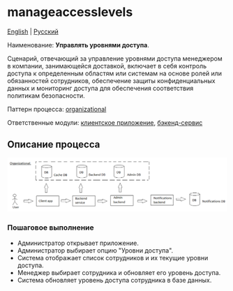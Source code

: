 # manageaccesslevels

[English](manageaccesslevels.md) | [Русский](manageaccesslevels.ru.md)

Наименование: **Управлять уровнями доступа**.

Сценарий, отвечающий за управление уровнями доступа менеджером в компании, занимающейся доставкой, включает в себя контроль доступа к определенным областям или системам на основе ролей или обязанностей сотрудников, обеспечение защиты конфиденциальных данных и мониторинг доступа для обеспечения соответствия политикам безопасности.

Паттерн процесса: [organizational](../../processpatterns/organizational.ru.md)

Ответственные модули: [клиентское приложение](../../frontend/adminclient.ru.md), [бэкенд-сервис](../../backend/adminbackend.ru.md)

## Описание процесса

![organizational_overall](../../img/organizational_overall.png)

### Пошаговое выполнение

- Администратор открывает приложение.
- Администратор выбирает опцию "Уровни доступа".
- Система отображает список сотрудников и их текущие уровни доступа.
- Менеджер выбирает сотрудника и обновляет его уровень доступа.
- Система обновляет уровень доступа сотрудника в базе данных.
